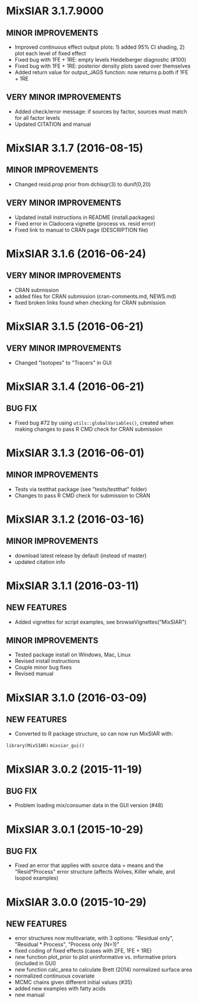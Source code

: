 MixSIAR 3.1.7.9000
=========================

## MINOR IMPROVEMENTS

* Improved continuous effect output plots: 1) added 95% CI shading, 2) plot each level of fixed effect
* Fixed bug with 1FE + 1RE: empty levels Heidelberger diagnostic (#100)
* Fixed bug with 1FE + 1RE: posterior density plots saved over themselves
* Added return value for output_JAGS function: now returns p.both if 1FE + 1RE

## VERY MINOR IMPROVEMENTS

* Added check/error message: if sources by factor, sources must match for all factor levels
* Updated CITATION and manual

MixSIAR 3.1.7 (2016-08-15)
=========================

## MINOR IMPROVEMENTS

* Changed resid.prop prior from dchisqr(3) to dunif(0,20)

## VERY MINOR IMPROVEMENTS

* Updated install instructions in README (install.packages)
* Fixed error in Cladocera vignette (process vs. resid error)
* Fixed link to manual to CRAN page (DESCRIPTION file)

MixSIAR 3.1.6 (2016-06-24)
=========================

## VERY MINOR IMPROVEMENTS

* CRAN submission
* added files for CRAN submission (cran-comments.md, NEWS.md)
* fixed broken links found when checking for CRAN submission

MixSIAR 3.1.5 (2016-06-21)
=========================

## VERY MINOR IMPROVEMENTS

* Changed "Isotopes" to "Tracers" in GUI

MixSIAR 3.1.4 (2016-06-21)
=========================

## BUG FIX

* Fixed bug #72 by using `utils::globalVariables()`, created when making changes to pass R CMD check for CRAN submission

MixSIAR 3.1.3 (2016-06-01)
=========================

## MINOR IMPROVEMENTS

* Tests via testthat package (see "tests/testthat" folder)
* Changes to pass R CMD check for submission to CRAN

MixSIAR 3.1.2 (2016-03-16)
=========================

## MINOR IMPROVEMENTS

* download latest release by default (instead of master)
* updated citation info

MixSIAR 3.1.1 (2016-03-11)
=========================

## NEW FEATURES

* Added vignettes for script examples, see browseVignettes("MixSIAR")

## MINOR IMPROVEMENTS

* Tested package install on Windows, Mac, Linux
* Revised install instructions
* Couple minor bug fixes
* Revised manual

MixSIAR 3.1.0 (2016-03-09)
=========================

## NEW FEATURES

* Converted to R package structure, so can now run MixSIAR with:

`library(MixSIAR)`
`mixsiar_gui()`

MixSIAR 3.0.2 (2015-11-19)
=========================

## BUG FIX

* Problem loading mix/consumer data in the GUI version (#48)

MixSIAR 3.0.1 (2015-10-29)
=========================

## BUG FIX

* Fixed an error that applies with source data = means and the "Resid*Process" error structure (affects Wolves, Killer whale, and Isopod examples)

MixSIAR 3.0.0 (2015-10-29)
=========================

## NEW FEATURES

* error structures now multivariate, with 3 options: "Residual only", "Residual * Process", "Process only (N=1)"
* fixed coding of fixed effects (cases with 2FE, 1FE + 1RE)
* new function plot_prior to plot uninformative vs. informative priors (included in GUI)
* new function calc_area to calculate Brett (2014) normalized surface area
* normalized continuous covariate
* MCMC chains given different initial values (#35)
* added new examples with fatty acids
* new manual
